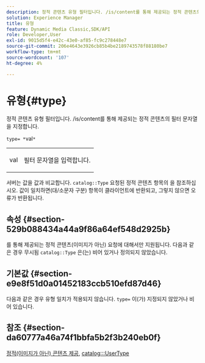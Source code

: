 ```yaml
---
description: 정적 콘텐츠 유형 필터입니다. /is/content를 통해 제공되는 정적 콘텐츠의 필터 문자열을 지정합니다.
solution: Experience Manager
title: 유형
feature: Dynamic Media Classic,SDK/API
role: Developer,User
exl-id: 9015d5f4-e42c-43e0-af85-fc9c278448e7
source-git-commit: 206e4643e3926cb85b4be2189743578f88180be7
workflow-type: tm+mt
source-wordcount: '107'
ht-degree: 4%

---
```


# 유형{#type}

정적 콘텐츠 유형 필터입니다. /is/content를 통해 제공되는 정적 콘텐츠의 필터 문자열을 지정합니다.

`type= *`val`*`

<table id="simpletable_B66354A826434A678F3DBC686A0F1436"> 
 <tr class="strow"> 
  <td class="stentry"> <p><span class="varname"> val</span> </p> </td> 
  <td class="stentry"> <p>필터 문자열을 입력합니다. </p></td> 
 </tr> 
</table>

서버는 값을 값과 비교합니다. `catalog::Type` 요청된 정적 콘텐츠 항목의 을 참조하십시오. 값이 일치하면(대/소문자 구분) 항목이 클라이언트에 반환되고, 그렇지 않으면 오류가 반환됩니다.

## 속성 {#section-529b088434a44a9f86a64ef548d2925b}

를 통해 제공되는 정적 콘텐츠(이미지가 아닌) 요청에 대해서만 지원됩니다. 다음과 같은 경우 무시됨 `catalog::Type` 은(는) 비어 있거나 정의되지 않았습니다.

## 기본값 {#section-e9e8f51d0a01452183ccb510efd87d46}

다음과 같은 경우 유형 일치가 적용되지 않습니다. `type=` 이(가) 지정되지 않았거나 비어 있습니다.

## 참조 {#section-da60777a46a74f1bbfa5b2f3b240eb0f}

[정적(이미지가 아닌) 콘텐츠 제공](../../../../../is-api/http-ref/image-serving-api-ref/c-http-protocol-reference/c-syntax-and-features/r-serving-static-non-image-content.md#reference-cbe50e697fdf4c7bbb0084f98b7739da), [catalog:::UserType](/help/aem-is-ir-api/is-api/image-catalog/image-serving-api-ref/c-image-catalog-reference/c-image-svg-data-reference/c-image-data-reference/r-usertype-cat.md)

